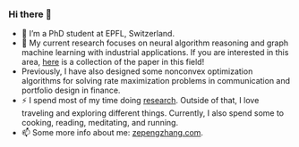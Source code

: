 ### Hi there 👋

<!--
**zepengzhang/zepengzhang** is a ✨ _special_ ✨ repository because its `README.md` (this file) appears on your GitHub profile.

Here are some ideas to get you started:

- 🔭 I’m currently working on ...
- 🌱 I’m currently learning ...
- 👯 I’m looking to collaborate on ...
- 🤔 I’m looking for help with ...
- 💬 Ask me about ...
- 📫 How to reach me: ...
- 😄 Pronouns: ...
- ⚡ Fun fact: ...
-->

- 🌱 I’m a PhD student at EPFL, Switzerland.
- 🔭 My current research focuses on neural algorithm reasoning and graph machine learning with industrial applications. If you are interested in this area, [here](https://github.com/zepengzhang/awesome-neural-algorithmic-reasoning) is a collection of the paper in this field!
- Previously, I have also designed some nonconvex optimization algorithms for solving rate maximization problems in communication and portfolio design in finance.
- ⚡ I spend most of my time doing [research](https://scholar.google.com/citations?user=hyBOSa0AAAAJ&hl=zh-CN&oi=ao). Outside of that, I love traveling and exploring different things. Currently, I also spend some to cooking, reading, meditating, and running.
- 📫 Some more info about me: [zepengzhang.com](https://zepengzhang.com/).
